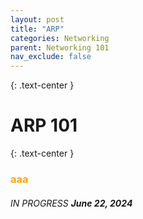 ```yaml
---
layout: post
title: "ARP"
categories: Networking
parent: Networking 101
nav_exclude: false
---
```


{: .text-center }
# ARP 101

{: .text-center }
### <span style="color: orange; font-weight: bold;">aaa</span>


###### IN PROGRESS ***June 22, 2024***

